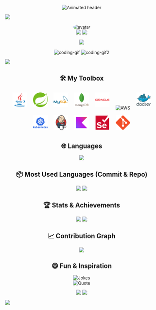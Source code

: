 <!-- ANIMATED HEADER -->
<p align="center">
  <img src="https://readme-typing-svg.demolab.com?font=Fira+Code&size=34&duration=4000&pause=800&color=6A11CB&vCenter=true&center=true&width=900&lines=Hey+there%2C+I'm+Pavan+%F0%9F%91%8B;Backend+Engineer+%7C+Java+%7C+Spring+Boot;Cloud+%7C+DevOps+%7C+APIs+%7C+Automation;Welcome+to+my+GitHub+Universe+%F0%9F%8C%8C" alt="Animated header" />
</p>

<!-- WAVY TOP BANNER -->
<img src="https://capsule-render.vercel.app/api?type=waving&color=6a11cb,2575fc&height=180&section=header&text=Backend%20Craftsman&fontSize=44&fontAlignY=38&desc=Pavan%20%F0%9F%94%A7%20Java%20%7C%20Spring%20%7C%20Cloud%20%7C%20DevOps&descAlignY=70&descAlign=62" />

<!-- ANIMATED AVATAR & CONTACT -->
<p align="center">
  <img src="https://avatars.githubusercontent.com/u/104014013?v=4" width="120" style="border-radius:50%;" alt="avatar" />
  <br>
  <a href="mailto:m"><img src="https://img.shields.io/badge/Gmail-D14836?style=for-the-badge&logo=gmail&logoColor=white"/></a>
  <a href="https://github.com/pavan-png"><img src="https://img.shields.io/badge/GitHub-181717?style=for-the-badge&logo=github&logoColor=white"/></a>
</p>

<!-- ABOUT ME - ANIMATED CARD -->
<p align="center">
  <img src="https://capsule-render.vercel.app/api?type=soft&color=0e75b6,6a11cb&height=100&section=header&text=Passionate%20about%20building%20scalable,%20secure,%20and%20high-performance%20systems!&fontSize=24&fontAlignY=40" />
</p>

<!-- ANIMATED CODING GIFS -->
<p align="center">
  <img src="https://media.giphy.com/media/qgQUggAC3Pfv687qPC/giphy.gif" width="320" alt="coding-gif"/>
  <img src="https://cdn.dribbble.com/users/1162077/screenshots/3848914/programmer.gif" width="260" alt="coding-gif2"/>
</p>

<!-- ANIMATED DIVIDER -->
<img src="https://capsule-render.vercel.app/api?type=waving&color=6a11cb,2575fc&height=70&section=footer" />

<!-- ANIMATED TOOLBOX SECTION -->
<h2 align="center">🛠️ My Toolbox</h2>
<p align="center">
  <!-- Toolbox with animated icons using SVGs and spinning effect -->
  <img src="https://raw.githubusercontent.com/devicons/devicon/master/icons/java/java-original.svg" width="48" height="48" style="margin: 8px; animation: spin 3s linear infinite alternate;" alt="Java"/>
  <img src="https://raw.githubusercontent.com/devicons/devicon/master/icons/spring/spring-original.svg" width="48" height="48" style="margin: 8px; animation: bounce 2s infinite;" alt="Spring"/>
  <img src="https://raw.githubusercontent.com/devicons/devicon/master/icons/mysql/mysql-original-wordmark.svg" width="48" height="48" style="margin: 8px; animation: spin 2s linear infinite alternate;" alt="MySQL"/>
  <img src="https://raw.githubusercontent.com/devicons/devicon/master/icons/mongodb/mongodb-original-wordmark.svg" width="48" height="48" style="margin: 8px; animation: bounce 2s infinite;" alt="MongoDB"/>
  <img src="https://raw.githubusercontent.com/devicons/devicon/master/icons/oracle/oracle-original.svg" width="48" height="48" style="margin: 8px; animation: spin 2s linear infinite alternate;" alt="Oracle"/>
  <img src="https://raw.githubusercontent.com/devicons/devicon/master/icons/aws/aws-original.svg" width="48" height="48" style="margin: 8px; animation: bounce 2s infinite;" alt="AWS"/>
  <img src="https://raw.githubusercontent.com/devicons/devicon/master/icons/docker/docker-original-wordmark.svg" width="48" height="48" style="margin: 8px; animation: spin 2s linear infinite alternate;" alt="Docker"/>
  <img src="https://raw.githubusercontent.com/devicons/devicon/master/icons/kubernetes/kubernetes-plain-wordmark.svg" width="48" height="48" style="margin: 8px; animation: bounce 2s infinite;" alt="Kubernetes"/>
  <img src="https://raw.githubusercontent.com/devicons/devicon/master/icons/jenkins/jenkins-original.svg" width="48" height="48" style="margin: 8px; animation: spin 2s linear infinite alternate;" alt="Jenkins"/>
  <img src="https://raw.githubusercontent.com/devicons/devicon/master/icons/kotlin/kotlin-original.svg" width="48" height="48" style="margin: 8px; animation: bounce 2s infinite;" alt="Kotlin"/>
  <img src="https://raw.githubusercontent.com/devicons/devicon/master/icons/selenium/selenium-original.svg" width="48" height="48" style="margin: 8px; animation: spin 2s linear infinite alternate;" alt="Selenium"/>
  <img src="https://raw.githubusercontent.com/devicons/devicon/master/icons/git/git-original.svg" width="48" height="48" style="margin: 8px; animation: bounce 2s infinite;" alt="Git"/>
</p>

<!-- Animated CSS for icons in markdown preview (GitHub ignores, but some renderers show it) -->
<!--
<style>
@keyframes spin {
  0% { transform: rotate(0deg);}
  100% { transform: rotate(360deg);}
}
@keyframes bounce {
  0%, 100% { transform: translateY(0);}
  50% { transform: translateY(-12px);}
}
img[alt="Java"], img[alt="MySQL"], img[alt="Oracle"], img[alt="Docker"], img[alt="Jenkins"], img[alt="Selenium"] {
  animation: spin 3s linear infinite alternate;
}
img[alt="Spring"], img[alt="MongoDB"], img[alt="AWS"], img[alt="Kubernetes"], img[alt="Kotlin"], img[alt="Git"] {
  animation: bounce 2s infinite;
}
</style>
-->

<!-- ANIMATED LANGUAGES SECTION -->
<h2 align="center">🌐 Languages</h2>
<p align="center">
  <img src="https://github-readme-stats.vercel.app/api/top-langs/?username=pavan-png&langs_count=8&theme=tokyonight&hide=javascript&layout=compact" height="185" />
</p>

<!-- ANIMATED MOST USED LANGUAGES BY COMMIT & REPO -->
<h2 align="center">📦 Most Used Languages (Commit & Repo)</h2>
<p align="center">
  <img src="https://github-profile-summary-cards.vercel.app/api/cards/most-commit-language?username=pavan-png&theme=tokyonight&hide=javascript" height="170" />
  <img src="https://github-profile-summary-cards.vercel.app/api/cards/repos-per-language?username=pavan-png&theme=tokyonight&hide=javascript" height="170" />
</p>

<!-- ANIMATED STATS & TROPHIES -->
<h2 align="center">🏆 Stats & Achievements</h2>
<p align="center">
  <img src="https://github-readme-stats.vercel.app/api?username=pavan-png&show_icons=true&hide_title=true&theme=tokyonight" height="196"/>
  <img src="https://github-profile-trophy.vercel.app/?username=pavan-png&theme=matrix&no-frame=true&column=5&margin-w=8" height="196" />
</p>

<!-- ANIMATED CONTRIBUTION GRAPH -->
<h2 align="center">📈 Contribution Graph</h2>
<p align="center">
  <img src="https://github-readme-activity-graph.vercel.app/graph?username=pavan-png&theme=tokyo-night&area=true&hide_border=true" />
</p>

<!-- ANIMATED JOKES & QUOTES -->
<h2 align="center">😄 Fun & Inspiration</h2>
<p align="center">
  <img src="https://readme-jokes.vercel.app/api?hideBorder&bgColor=%230d1117&qColor=%23ffcc00&aColor=%23ffffff" alt="Jokes" />
  <br>
  <img src="https://quotes-github-readme.vercel.app/api?type=horizontal&theme=matrix" alt="Quote"/>
</p>

<!-- ANIMATED VISITOR COUNTER -->
<p align="center">
  <img src="https://komarev.com/ghpvc/?username=pavan-png&label=Profile+Views&color=6a11cb&style=for-the-badge" />
  <img src="https://count.getloli.com/get/@pavan-png?theme=rule34" />
</p>

<!-- WAVY FOOTER BANNER -->
<img src="https://capsule-render.vercel.app/api?type=waving&color=2575fc,6a11cb&height=120&section=footer" />
